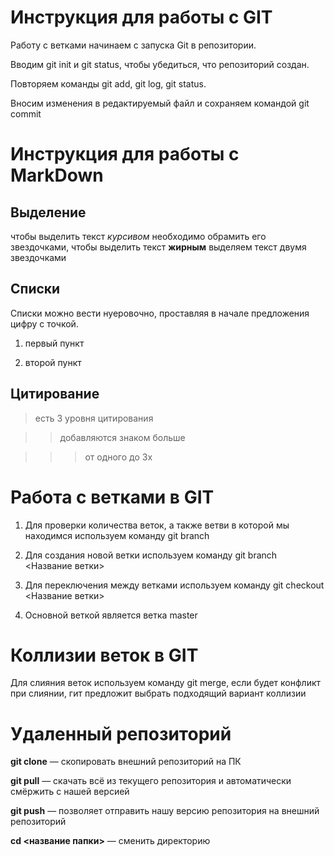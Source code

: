 # Инструкция для работы с GIT

Работу с ветками начинаем с запуска Git  в репозитории.

Вводим git init и git status, чтобы убедиться, что репозиторий создан.

Повторяем команды git add, git log,  git status.

Вносим изменения в редактируемый файл и сохраняем командой git commit

# Инструкция для работы с MarkDown

## Выделение

чтобы выделить текст *курсивом* необходимо обрамить его звездочками, чтобы выделить текст **жирным** выделяем текст двумя звездочками

## Списки

Списки можно вести нуеровочно, проставляя в начале предложения цифру с точкой.

1. первый пункт

2. второй пункт

## Цитирование

> есть 3 уровня цитирования

>> добавляются знаком больше

>>> от одного до 3х


# Работа с ветками в GIT

1. Для проверки количества веток, а также ветви в которой мы находимся используем команду git branch

2. Для создания новой ветки используем команду git branch <Название ветки>

3. Для переключения между ветками используем команду git checkout <Название ветки>

4. Основной веткой является ветка master

# Коллизии веток в GIT

Для слияния веток используем команду git merge, если будет конфликт при слиянии, гит предложит выбрать подходящий вариант коллизии

# Удаленный репозиторий

**git clone** — скопировать внешний репозиторий на ПК

**git pull** — скачать всё из текущего репозитория и автоматически смёржить с нашей версией

**git push** — позволяет отправить нашу версию репозитория на внешний репозиторий

**cd <название папки>** — сменить директорию

